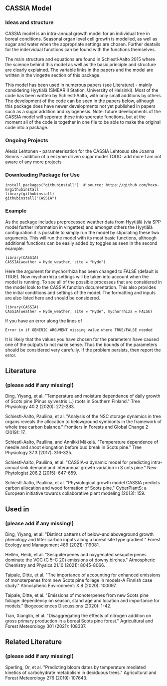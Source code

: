 ## CASSIA Model

### Ideas and structure

CASSIA model is an intra-annual growth model for an individual tree in boreal conditions. Seasonal organ level cell growth is modelled, as well as sugar and water when the appropriate settings are chosen. Further deatails for the indervidual functions can be found with the functions themselves.

The main structure and equations are found in Schiestl‐Aalto 2015 where the science behind this model as well as the basic principle and structure are clearly explained. The variable links in the papers and the model are written in the vingette section of this package.

This model has been used in numerous papers (see Literature) - mainly considering Hyytiälä (SMEAR II Station, University of Helsinki). Most of the code has been written by Schiestl‐Aalto, with only small additions by others. The development of the code can be seen in the papers below, although this package does have newer developments not yet published in papers such as a sugar addition and xylogenesis. Note: future developments of the CASSIA model will seperate these into spereate functions, but at the moment all of the code is together in one file to be able to make the original code into a package.

### Ongoing Projects

Alexis Lehtonen - parameterisation for the CASSIA Lehtosuo site
Joanna Simms - addition of a enzyme driven sugar model
TODO: add more I am not aware of any more projects

### Downloading Package for Use

```{r}
install.packages("githubinstall")  # source: https://github.com/hoxo-m/githubinstall
library(githubinstall)
githubinstall("CASSIA")
```

### Example

As the package includes preprocessed weather data from Hyytiälä (via SPP model further information in vingettes) and amongst others the Hyytiälä configuration it is possible to simply run the model by stipulating these two arguments. This will run the model with its most basic functions, although additional functions can be easily added by toggles as seen in the second example. 

```{r}
library(CASSIA)
CASSIA(weather = Hyde_weather, site = "Hyde")
```

Here the argument for mychorrhiza has been changed to FALSE (default is TRUE). Now mychorrhiza settings will be taken into account when the model is running. To see all of the possible processes that are considered in the model look to the CASSIA function documentation. This also provides the initial conditions and settings of the model. The formatting and inputs are also listed here and should be considered.

```{r}
library(CASSIA)
CASSIA(weather = Hyde_weather, site = "Hyde", mychorrhiza = FALSE)
```

If you have an error along the lines of 

```{r}
Error in if GENERIC ARGUMENT missing value where TRUE/FALSE needed
```
It is likely that the values you have chosen for the parameters have caused one of the outputs to not make sense. Thus the bounds of the parameters should be considered very carefully. If the problem persists, then report the error.

## Literature
### (please add if any missing!)

Ding, Yiyang, et al. "Temperature and moisture dependence of daily growth of Scots pine (Pinus sylvestris L.) roots in Southern Finland." Tree Physiology 40.2 (2020): 272-283.

Schiestl-Aalto, Pauliina, et al. "Analysis of the NSC storage dynamics in tree organs reveals the allocation to belowground symbionts in the framework of whole tree carbon balance." Frontiers in Forests and Global Change 2 (2019): 17.

Schiestl-Aalto, Pauliina, and Annikki Mäkelä. "Temperature dependence of needle and shoot elongation before bud break in Scots pine." Tree Physiology 37.3 (2017): 316-325.

Schiestl‐Aalto, Pauliina, et al. "CASSIA–a dynamic model for predicting intra‐annual sink demand and interannual growth variation in S cots pine." New Phytologist 206.2 (2015): 647-659.

Schiestl-Aalto, Pauliina, et al. "Physiological growth model CASSIA predicts carbon allocation and wood formation of Scots pine." CyberPlantS: a European initiative towards collaborative plant modeling (2013): 159.

## Used in
### (please add if any missing!)

Ding, Yiyang, et al. "Distinct patterns of below-and aboveground growth phenology and litter carbon inputs along a boreal site type gradient." Forest Ecology and Management 489 (2021): 119081.

Hellén, Heidi, et al. "Sesquiterpenes and oxygenated sesquiterpenes dominate the VOC (C 5–C 20) emissions of downy birches." Atmospheric Chemistry and Physics 21.10 (2021): 8045-8066.

Taipale, Ditte, et al. "The importance of accounting for enhanced emissions of monoterpenes from new Scots pine foliage in models-A Finnish case study." Atmospheric Environment: X 8 (2020): 100097.

Taipale, Ditte, et al. "Emissions of monoterpenes from new Scots pine foliage: dependency on season, stand age and location and importance for models." Biogeosciences Discussions (2020): 1-42.

Tian, Xianglin, et al. "Disaggregating the effects of nitrogen addition on gross primary production in a boreal Scots pine forest." Agricultural and Forest Meteorology 301 (2021): 108337.

## Related Literature
### (please add if any missing!)

Sperling, Or, et al. "Predicting bloom dates by temperature mediated kinetics of carbohydrate metabolism in deciduous trees." Agricultural and Forest Meteorology 276 (2019): 107643.
